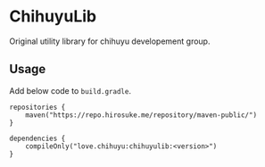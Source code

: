 # ChihuyuLib
Original utility library for chihuyu developement group.

## Usage
Add below code to `build.gradle`.

```
repositories {
    maven("https://repo.hirosuke.me/repository/maven-public/")
}
```

```
dependencies {
    compileOnly("love.chihuyu:chihuyulib:<version>")
}
```